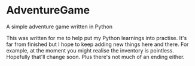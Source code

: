 # AdventureGame
A simple adventure game written in Python

This was written for me to help put my Python learnings into practise. It's far from finished but I hope to keep adding new things here and there. For example, at the moment you might realise the inventory is pointless. Hopefully that'll change soon. Plus there's not much of an ending either.

